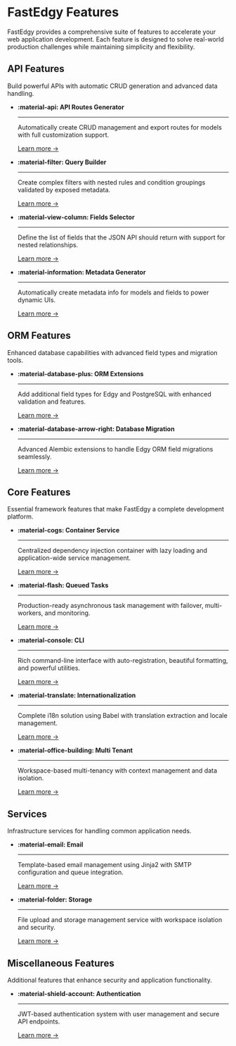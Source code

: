 # FastEdgy Features

FastEdgy provides a comprehensive suite of features to accelerate your web application development. Each feature is designed to solve real-world production challenges while maintaining simplicity and flexibility.

## API Features

Build powerful APIs with automatic CRUD generation and advanced data handling.

<div class="grid cards" markdown>

-   **:material-api: API Routes Generator**

    ---

    Automatically create CRUD management and export routes for models with full customization support.

    [Learn more →](api-routes/overview.md)

-   **:material-filter: Query Builder**

    ---

    Create complex filters with nested rules and condition groupings validated by exposed metadata.

    [Learn more →](query-builder/overview.md)

-   **:material-view-column: Fields Selector**

    ---

    Define the list of fields that the JSON API should return with support for nested relationships.

    [Learn more →](fields-selector/overview.md)

-   **:material-information: Metadata Generator**

    ---

    Automatically create metadata info for models and fields to power dynamic UIs.

    [Learn more →](metadata-generator/overview.md)

</div>

## ORM Features

Enhanced database capabilities with advanced field types and migration tools.

<div class="grid cards" markdown>

-   **:material-database-plus: ORM Extensions**

    ---

    Add additional field types for Edgy and PostgreSQL with enhanced validation and features.

    [Learn more →](orm-extensions/overview.md)

-   **:material-database-arrow-right: Database Migration**

    ---

    Advanced Alembic extensions to handle Edgy ORM field migrations seamlessly.

    [Learn more →](orm-migration/overview.md)

</div>

## Core Features

Essential framework features that make FastEdgy a complete development platform.

<div class="grid cards" markdown>

-   **:material-cogs: Container Service**

    ---

    Centralized dependency injection container with lazy loading and application-wide service management.

    [Learn more →](container-service/overview.md)

-   **:material-flash: Queued Tasks**

    ---

    Production-ready asynchronous task management with failover, multi-workers, and monitoring.

    [Learn more →](queued-tasks/overview.md)

-   **:material-console: CLI**

    ---

    Rich command-line interface with auto-registration, beautiful formatting, and powerful utilities.

    [Learn more →](cli/overview.md)

-   **:material-translate: Internationalization**

    ---

    Complete i18n solution using Babel with translation extraction and locale management.

    [Learn more →](i18n/overview.md)

-   **:material-office-building: Multi Tenant**

    ---

    Workspace-based multi-tenancy with context management and data isolation.

    [Learn more →](multi-tenant/overview.md)

</div>

## Services

Infrastructure services for handling common application needs.

<div class="grid cards" markdown>

-   **:material-email: Email**

    ---

    Template-based email management using Jinja2 with SMTP configuration and queue integration.

    [Learn more →](email/overview.md)

-   **:material-folder: Storage**

    ---

    File upload and storage management service with workspace isolation and security.

    [Learn more →](storage/overview.md)

</div>

## Miscellaneous Features

Additional features that enhance security and application functionality.

<div class="grid cards" markdown>

-   **:material-shield-account: Authentication**

    ---

    JWT-based authentication system with user management and secure API endpoints.

    [Learn more →](auth/overview.md)

</div>
